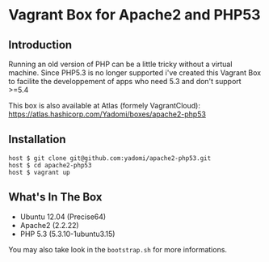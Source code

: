 Vagrant Box for Apache2 and PHP53
=================================

Introduction
------------

Running an old version of PHP can be a little tricky without a virtual machine. Since PHP5.3 is no longer
supported i've created this Vagrant Box to facilite the developpement of apps who need 5.3 and don't support >=5.4

This box is also available at Atlas (formely VagrantCloud): https://atlas.hashicorp.com/Yadomi/boxes/apache2-php53

Installation
------------

```
host $ git clone git@github.com:yadomi/apache2-php53.git
host $ cd apache2-php53
host $ vagrant up
```

What's In The Box
-----------------

- Ubuntu 12.04 (Precise64)
- Apache2 (2.2.22)
- PHP 5.3 (5.3.10-1ubuntu3.15)


You may also take look in the `bootstrap.sh` for more informations.